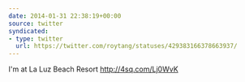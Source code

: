 ```yaml
---
date: 2014-01-31 22:38:19+00:00
source: twitter
syndicated:
- type: twitter
  url: https://twitter.com/roytang/statuses/429383166378663937/
---
```


I'm at La Luz Beach Resort http://4sq.com/Lj0WvK